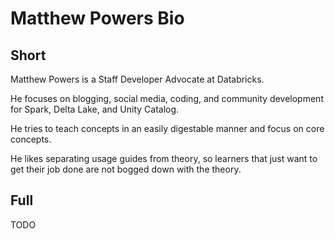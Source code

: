 # Matthew Powers Bio

## Short

Matthew Powers is a Staff Developer Advocate at Databricks.

He focuses on blogging, social media, coding, and community development for Spark, Delta Lake, and Unity Catalog.

He tries to teach concepts in an easily digestable manner and focus on core concepts.

He likes separating usage guides from theory, so learners that just want to get their job done are not bogged down with the theory.

## Full

TODO
